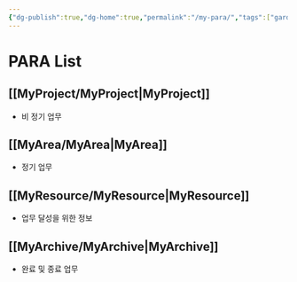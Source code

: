 ```yaml
---
{"dg-publish":true,"dg-home":true,"permalink":"/my-para/","tags":["gardenEntry"],"dgPassFrontmatter":true,"created":"2023-12-13T17:50:08.642+09:00","updated":"2023-12-19T18:51:23.571+09:00"}
---
```


# PARA List
## [[MyProject/MyProject\|MyProject]]
- 비 정기 업무
## [[MyArea/MyArea\|MyArea]]
 - 정기 업무
## [[MyResource/MyResource\|MyResource]]
 - 업무 달성을 위한 정보
## [[MyArchive/MyArchive\|MyArchive]]
 - 완료 및 종료 업무
